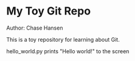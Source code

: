 # My Toy Git Repo

Author: Chase Hansen

This is a toy repository for learning about Git.

hello_world.py prints "Hello world!" to the screen
